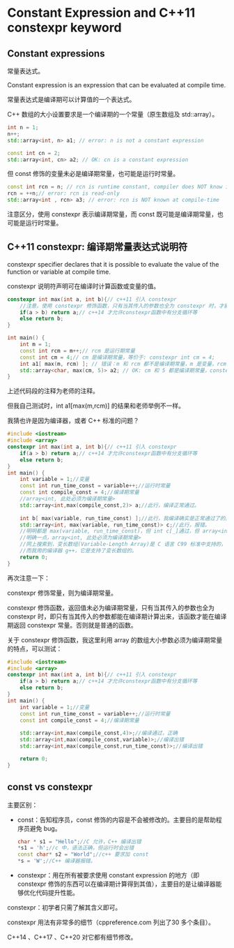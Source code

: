 # Constant Expression and C++11 constexpr keyword

## Constant expressions

常量表达式。

Constant expression is an expression that can be evaluated at compile time.

常量表达式是编译期可以计算值的一个表达式。

C++ 数组的大小设置要求是一个编译期的一个常量（原生数组及 std::array）。

~~~C++
int n = 1; 
n++;
std::array<int, n> a1; // error: n is not a constant expression

const int cn = 2;
std::array<int, cn> a2; // OK: cn is a constant expression
~~~

但 const 修饰的变量未必是编译期常量，也可能是运行时常量。

~~~C++
const int rcn = n; // rcn is runtime constant, compiler does NOT know its value at compile-time
rcn = ++n;// error: rcn is read-only
std::array<int , rcn> a3; // error: rcn is NOT known at compile-time
~~~

注意区分，使用 constexpr 表示编译期常量，而 const 既可能是编译期常量，也可能是运行时常量。

##  C++11 constexpr: 编译期常量表达式说明符

constexpr specifier declares that it is possible to evaluate the value of the function or variable at compile time.

constexpr 说明符声明可在编译时计算函数或变量的值。

~~~C++
constexpr int max(int a, int b){// c++11 引入 constexpr
	//注意，使用 constexpr 修饰函数，只有当其传入的参数也全为 constexpr 时，才能在编译时返回 constexpr 常量，否则就是普通的函数。
    if(a > b) return a;// c++14 才允许constexpr函数中有分支循环等
    else return b;
}

int main() {
	int m = 1;
	const int rcm = m++;// rcm 是运行期常量
	const int cm = 4;// cm 是编译期常量，等价于: constexpr int cm = 4;
	int a1[ max(m, rcm) ]; // 错误：m 和 rcm 都不是编译期常量，m 是变量，rcm 是运行期常量
	std::array<char, max(cm, 5)> a2; // OK: cm 和 5 都是编译期常量，constexpr int max() 可以在编译器求解出返回值。cm 是编译器常量，5 是字面常量。
}
~~~

上述代码段的注释为老师的注释。

但我自己测试时，int a1[max(m,rcm)] 的结果和老师举例不一样。

我猜也许是因为编译器，或者 C++ 标准的问题？

~~~C++
#include <iostream>
#include <array>
constexpr int max(int a, int b){// c++11 引入 constexpr
    if(a > b) return a;// c++14 才允许constexpr函数中有分支循环等
    else return b;
}
int main() {
	int variable = 1;//变量
	const int run_time_const = variable++;//运行时常量
	const int compile_const = 4;//编译期常量
    //array<int, 此处必须为编译期常量>
    std::array<int,max(compile_const,2)> a;//此行，编译正常通过。
    
    int b[ max(variable, run_time_const) ];//此行，我编译确实是正常通过了的。
    std::array<int, max(variable, run_time_const)> c;//此行，报错。
	//明明都是 max(variable, run_time_const)，但 int c[_]通过，但 array<int,_> 不行。
    //明确一点，array<int, 此处必须为编译期常量>
    //网上搜索到，变长数组(Variable-Length Array)是 C 语言 C99 标准中支持的，而并不属于 C++ 的标准。能否通过编译就看你用的编译器是否选择了支持了。
    //而我用的编译器 g++，它是支持了变长数组的。
	return 0;
}
~~~

再次注意一下：

constexpr 修饰常量，则为编译期常量。

constexpr 修饰函数，返回值未必为编译期常量，只有当其传入的参数也全为 constexpr 时，即只有当其传入的参数都能在编译期计算出来，该函数才能在编译期返回 constexpr 常量。否则就是普通的函数。

关于 constexpr 修饰函数，我这里利用 array 的数组大小参数必须为编译期常量的特点，可以测试：

~~~C++
#include <iostream>
#include <array>
constexpr int max(int a, int b){// c++11 引入 constexpr
    if(a > b) return a;// c++14 才允许constexpr函数中有分支循环等
    else return b;
}
int main() {
	int variable = 1;//变量
	const int run_time_const = variable++;//运行时常量
	const int compile_const = 4;//编译期常量
	
	std::array<int,max(compile_const,4)>;//编译通过，正确
    std::array<int,max(compile_const,variable)>;//编译出错
    std::array<int,max(compile_const,run_time_const)>;//编译出错

    return 0;
}
~~~

## const vs constexpr

主要区别：

- const：告知程序员，const 修饰的内容是不会被修改的。主要目的是帮助程序员避免 bug。

  ~~~C++
  char * s1 = "Hello";//C 允许，C++ 编译出错
  *s1 = 'h';//c 中，语法正确，但运行时会出错
  const char* s2 = "World";//c++ 要求加 const
  *s = 'W';//C++ 编译器报错。
  ~~~

- constexpr：用在所有被要求使用 constant expression 的地方（即 constexpr 修饰的东西可以在编译期计算得到其值），主要目的是让编译器能够优化代码提升性能。

constexpr：初学者只需了解其含义即可。

constexpr 用法有非常多的细节（cppreference.com 列出了30 多个条目）。

C++14 、C++17 、C++20 对它都有细节修改。
